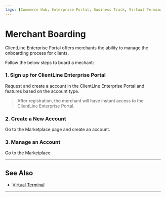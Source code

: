 ```yaml
---
tags: [Commerce Hub, Enterprise Portal, Business Track, Virtual Terminal, Reporting, Settings]
---
```



# Merchant Boarding

ClientLine Enterprise Portal offers merchants the ability to manage the onboarding process for clients.

Follow the below steps to board a mechant:

### 1. Sign up for ClientLine Enterprise Portal

Request and create a account in the ClientLine Enterprise Portal and features based on the account type.

<!-- theme: info -->
> After registration, the merchant will have instant access to the ClientLine Enterprise Portal.

### 2. Create a New Account

Go to the Marketplace page and create an account.

### 3. Manage an Account

Go to the Marketplace

---


## See Also

- [Virtual Terminal](?path=docs/Resources/Guides/Enterprise-Portal/Virtual-Terminal.md) 

---
